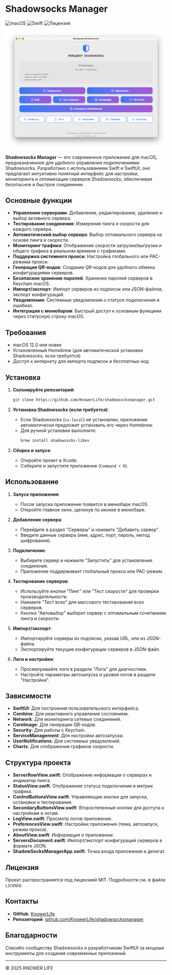 # Shadowsocks Manager

![macOS](https://img.shields.io/badge/macOS-12.0%2B-blue)
![Swift](https://img.shields.io/badge/Swift-5.5-orange)
![Лицензия](https://img.shields.io/badge/Лицензия-MIT-green)

![Shadowsocks Manager](https://raw.githubusercontent.com/KnowerLife/shadowsocksmanager/main/shadowsocksmanager.png)

**Shadowsocks Manager** — это современное приложение для macOS, предназначенное для удобного управления подключениями Shadowsocks. Разработано с использованием Swift и SwiftUI, оно предлагает интуитивно понятный интерфейс для настройки, мониторинга и оптимизации серверов Shadowsocks, обеспечивая безопасное и быстрое соединение.

## Основные функции

- **Управление серверами**: Добавление, редактирование, удаление и выбор активного сервера.
- **Тестирование соединения**: Измерение пинга и скорости для каждого сервера.
- **Автоматический выбор сервера**: Выбор оптимального сервера на основе пинга и скорости.
- **Мониторинг трафика**: Отображение скорости загрузки/выгрузки и общего трафика в реальном времени с графиками.
- **Поддержка системного прокси**: Настройка глобального или PAC-режима прокси.
- **Генерация QR-кодов**: Создание QR-кодов для удобного обмена конфигурациями серверов.
- **Безопасное хранение паролей**: Хранение паролей серверов в Keychain macOS.
- **Импорт/экспорт**: Импорт серверов из подписок или JSON-файлов, экспорт конфигураций.
- **Уведомления**: Системные уведомления о статусе подключения и ошибках.
- **Интеграция с менюбаром**: Быстрый доступ к основным функциям через статусную строку macOS.

## Требования

- macOS 12.0 или новее
- Установленный Homebrew (для автоматической установки Shadowsocks, если требуется)
- Доступ к интернету для импорта подписок и бесплатных нод

## Установка

1. **Склонируйте репозиторий**:
   ```bash
   git clone https://github.com/KnowerLife/shadowsocksmanager.git
   ```

2. **Установка Shadowsocks (если требуется)**:
   - Если Shadowsocks (`ss-local`) не установлен, приложение автоматически предложит установить его через Homebrew.
   - Для ручной установки выполните:
     ```bash
     brew install shadowsocks-libev
     ```

3. **Сборка и запуск**:
   - Откройте проект в Xcode.
   - Соберите и запустите приложение (`Command + R`).

## Использование

1. **Запуск приложения**:
   - После запуска приложение появится в менюбаре macOS.
   - Откройте главное окно, щелкнув по иконке в менюбаре.

2. **Добавление сервера**:
   - Перейдите в раздел "Серверы" и нажмите "Добавить сервер".
   - Введите данные сервера (имя, адрес, порт, пароль, метод шифрования).

3. **Подключение**:
   - Выберите сервер и нажмите "Запустить" для установления соединения.
   - Приложение поддерживает глобальный прокси или PAC-режим.

4. **Тестирование серверов**:
   - Используйте кнопки "Пинг" или "Тест скорости" для проверки производительности.
   - Нажмите "Тест всех" для массового тестирования всех серверов.
   - Кнопка "Автовыбор" выберет сервер с оптимальным сочетанием пинга и скорости.

5. **Импорт/экспорт**:
   - Импортируйте серверы из подписки, указав URL, или из JSON-файла.
   - Экспортируйте текущие конфигурации серверов в JSON-файл.

6. **Логи и настройки**:
   - Просматривайте логи в разделе "Логи" для диагностики.
   - Настройте параметры автозапуска и уровня логов в разделе "Настройки".

## Зависимости

- **SwiftUI**: Для построения пользовательского интерфейса.
- **Combine**: Для реактивного управления состоянием.
- **Network**: Для мониторинга сетевых соединений.
- **CoreImage**: Для генерации QR-кодов.
- **Security**: Для работы с Keychain.
- **ServiceManagement**: Для настройки автозапуска.
- **UserNotifications**: Для системных уведомлений.
- **Charts**: Для отображения графиков скорости.

## Структура проекта

- **ServerRowView.swift**: Отображение информации о серверах и индикатор пинга.
- **StatusView.swift**: Отображение статуса подключения и метрик трафика.
- **ControlButtonsView.swift**: Управляющие кнопки для запуска, остановки и тестирования.
- **SecondaryButtonsView.swift**: Второстепенные кнопки для доступа к настройкам и логам.
- **LogView.swift**: Просмотр логов приложения.
- **PreferencesView.swift**: Настройки приложения (тема, автозапуск, режим прокси).
- **AboutView.swift**: Информация о приложении.
- **ServersDocument.swift**: Импорт/экспорт конфигураций серверов в формате JSON.
- **ShadowSocksManagerApp.swift**: Точка входа приложения и делегат.

## Лицензия

Проект распространяется под лицензией MIT. Подробности см. в файле `LICENSE`.

## Контакты

- **GitHub**: [KnowerLife](https://github.com/KnowerLife)
- **Репозиторий**: [github.com/KnowerLife/shadowsocksmanager](https://github.com/KnowerLife/shadowsocksmanager)

## Благодарности

Спасибо сообществу Shadowsocks и разработчикам SwiftUI за мощные инструменты для создания современных приложений.

---

© 2025 KNOWER LIFE

